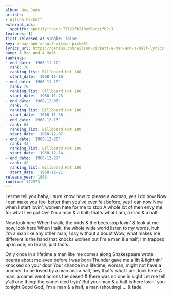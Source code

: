 ```yaml
---
album: Hey Jude
artists:
- Wilson Pickett
external_ids:
  spotify: spotify:track:7II22fb2A8y90vqcLfb2jJ
features: []
first_released_as_single: false
key: a-man-and-a-half-wilson-pickett
lyrics_url: https://genius.com/Wilson-pickett-a-man-and-a-half-lyrics
name: A Man And A Half
rankings:
- end_date: '1968-11-22'
  rank: 78
  ranking_list: Billboard Hot 100
  start_date: '1968-11-16'
- end_date: '1968-11-29'
  rank: 76
  ranking_list: Billboard Hot 100
  start_date: '1968-11-23'
- end_date: '1968-12-06'
  rank: 75
  ranking_list: Billboard Hot 100
  start_date: '1968-11-30'
- end_date: '1968-12-13'
  rank: 68
  ranking_list: Billboard Hot 100
  start_date: '1968-12-07'
- end_date: '1968-12-20'
  rank: 42
  ranking_list: Billboard Hot 100
  start_date: '1968-12-14'
- end_date: '1968-12-27'
  rank: 42
  ranking_list: Billboard Hot 100
  start_date: '1968-12-21'
release_year: 1968
runtime: 172573
---
```

Let me tell you baby, I sure know how to please a woman, yes I do now
Now I can make you feel better than you've ever felt before, yes I can now
Now when I start lovin', women hate for me to stop
A whole lot of men envy me for what I've got
Ow! I'm a man & a half; that's what I am, a man & a half

Now look here
When I walk, the birds & the bees stop lovin' & look at me now, look here
When I talk, the whole wide world listen to my words, huh
I'm a man like any other man, I say without a doubt
Wow, what makes me different is the hand that knocks women out
I'm a man & a half; I'm trapped up in one; no brash, just facts

Only once in a lifetime a man like me comes along
Shakespeare wrote poems about me even before I was born
Thunder gave me a lift & lightnin' knocked on your door
Your chance in a lifetime, woman, might not have a number
To be loved by a man and a half, hey that's what I am, look here
A man, a camel went across the desert & there was no one in sight
Let me tell y'all one thing: the camel died tryin'
But your man & a half is here lovin' you tonight
Good God, I'm a man & a half, a man (shouting)
... & fade
